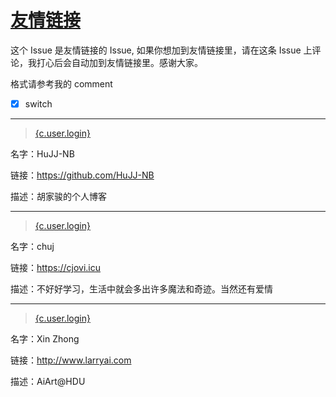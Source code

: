 # [友情链接](https://github.com/HuJJ-NB/HuJJ-NB/issues/6)

这个 Issue 是友情链接的 Issue, 如果你想加到友情链接里，请在这条 Issue 上评论，我打心后会自动加到友情链接里。感谢大家。

格式请参考我的 comment

- [x] switch

---

> [{c.user.login}]({c.user.html_url})

名字：HuJJ-NB

链接：https://github.com/HuJJ-NB

描述：胡家骏的个人博客


---

> [{c.user.login}]({c.user.html_url})

名字：chuj

链接：https://cjovi.icu

描述：不好好学习，生活中就会多出许多魔法和奇迹。当然还有爱情


---

> [{c.user.login}]({c.user.html_url})

名字：Xin Zhong

链接：http://www.larryai.com

描述：AiArt@HDU
